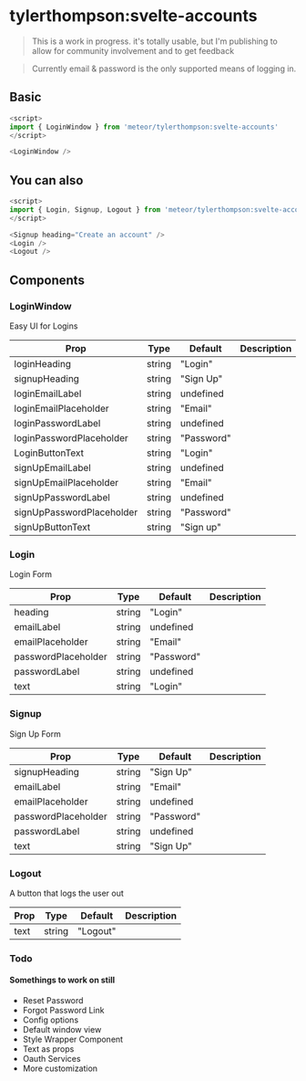 # tylerthompson:svelte-accounts

> This is a work in progress. it's totally usable, but I'm publishing to allow for community involvement and to get feedback

> Currently email & password is the only supported means of logging in.

## Basic

```js
<script>
import { LoginWindow } from 'meteor/tylerthompson:svelte-accounts'
</script>

<LoginWindow />
```

## You can also

```js
<script>
import { Login, Signup, Logout } from 'meteor/tylerthompson:svelte-accounts'
</script>

<Signup heading="Create an account" />
<Login />
<Logout />
```

## Components

### LoginWindow

Easy UI for Logins

| Prop          | Type   | Default   | Description |
| ------------- | ------ | --------- | ----------- |
| loginHeading | string | "Login" |             |
| signupHeading | string | "Sign Up" |             |
| loginEmailLabel  | string |  undefined  |             |
| loginEmailPlaceholder  | string | "Email"   |             |
| loginPasswordLabel  | string | undefined   |             |
| loginPasswordPlaceholder  | string | "Password"   |             |
| LoginButtonText  | string | "Login"   |             |
| signUpEmailLabel  | string | undefined   |             |
| signUpEmailPlaceholder  | string | "Email"   |             |
| signUpPasswordLabel  | string | undefined   |             |
| signUpPasswordPlaceholder  | string | "Password"   |             |
| signUpButtonText  | string | "Sign up"   |             |

### Login

Login Form

| Prop    | Type   | Default | Description |
| ------- | ------ | ------- | ----------- |
| heading | string | "Login" |             |
| emailLabel | string | undefined |             |
| emailPlaceholder | string | "Email" |             |
| passwordPlaceholder | string | "Password" |             |
| passwordLabel | string | undefined |             |
| text | string | "Login" |             |

### Signup

Sign Up Form

| Prop          | Type   | Default   | Description |
| ------------- | ------ | --------- | ----------- |
| signupHeading | string | "Sign Up" |             |
| emailLabel | string | "Email" |             |
| emailPlaceholder | string | undefined |             |
| passwordPlaceholder | string | "Password" |             |
| passwordLabel | string | undefined |             |
| text | string | "Sign Up" |             |

### Logout

A button that logs the user out

| Prop | Type   | Default  | Description |
| ---- | ------ | -------- | ----------- |
| text | string | "Logout" |             |

### Todo
#### Somethings to work on still

- Reset Password
- Forgot Password Link
- Config options
- Default window view
- Style Wrapper Component
- Text as props
- Oauth Services
- More customization